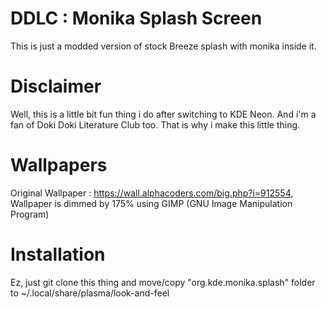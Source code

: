 # DDLC : Monika Splash Screen
This is just a modded version of stock Breeze splash with monika inside it.

# Disclaimer
Well, this is a little bit fun thing i do after switching to KDE Neon. And i'm a fan of Doki Doki Literature Club too. That is why i make this little thing.

# Wallpapers
Original Wallpaper : https://wall.alphacoders.com/big.php?i=912554, Wallpaper is dimmed by 175% using GIMP (GNU Image Manipulation Program)

# Installation
Ez, just git clone this thing and move/copy "org.kde.monika.splash" folder to ~/.local/share/plasma/look-and-feel
